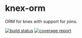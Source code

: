 # knex-orm

ORM for knex with support for joins.

[![build status](https://gitlab.one.com/jmu/knex-orm/badges/master/build.svg)](https://gitlab.one.com/jmu/knex-orm/commits/master)
[![coverage report](https://gitlab.one.com/jmu/knex-orm/badges/master/coverage.svg)](https://gitlab.one.com/jmu/knex-orm/commits/master)
